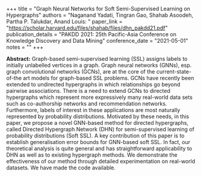 +++
title = "Graph Neural Networks for Soft Semi-Supervised Learning on Hypergraphs"
authors = "Naganand Yadati, Tingran Gao, Shahab Asoodeh, Partha P. Talukdar, Anand Louis: "
paper_link = "https://scholar.harvard.edu/files/shahab/files/dhn_pakdd21.pdf"
publication_details = "PAKDD 2021: 25th Pacific-Asia Conference on Knowledge Discovery and Data Mining"
conference_date = "2021-05-01"
notes = ""
+++


<b>Abstract:</b>
Graph-based semi-supervised learning (SSL) assigns labels to initially unlabelled vertices in a graph. Graph neural networks (GNNs), esp. graph convolutional networks (GCNs), are at the core of the current-state-of-the art models for graph-based SSL problems. GCNs have recently been extended to undirected hypergraphs in which relationships go beyond pairwise associations. There is a need to extend GCNs to directed hypergraphs which represent more expressively many real-world data sets such as co-authorship networks and recommendation networks. Furthermore, labels of interest in these applications are most naturally represented by probability distributions. Motivated by these needs, in this paper, we propose a novel GNN-based method for directed hypergraphs, called Directed Hypergraph Network (DHN) for semi-supervised learning of probability distributions (Soft SSL). A key contribution of this paper is to establish generalisation error bounds for GNN-based soft SSL. In fact, our theoretical analysis is quite general and has straightforward applicability to DHN as well as to existing hypergraph methods. We demonstrate the effectiveness of our method through detailed experimentation on real-world datasets. We have made the code available.
